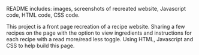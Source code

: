 README includes: images, screenshots of recreated website, Javascript code, HTML code, CSS code.

This project is a front page recreation of a recipe website. Sharing a few recipes on the page with the option to view ingredients and instructions for each recipe with a read more/read less toggle.
Using HTML, Javascript and CSS to help build this page.
